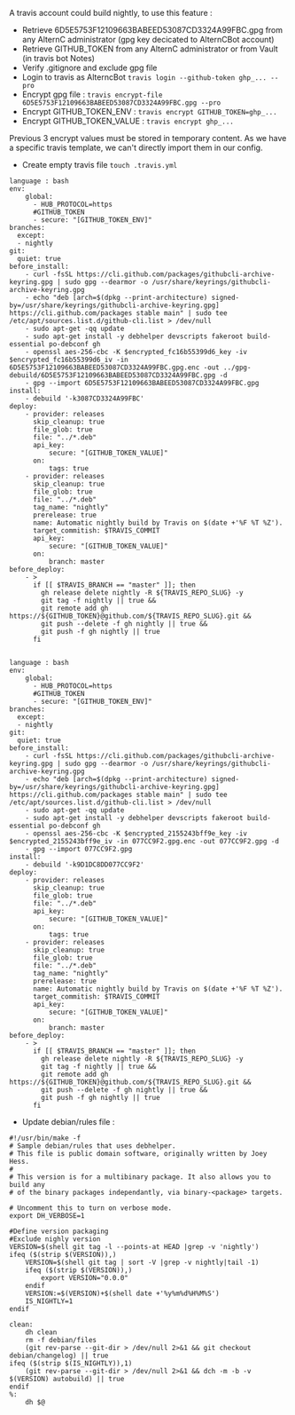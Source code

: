 A travis account could build nightly, to use this feature : 

* Retrieve 6D5E5753F12109663BABEED53087CD3324A99FBC.gpg from any AlternC administrator (gpg key decicated to AlternCBot account)
* Retrieve GITHUB_TOKEN from any AlternC administrator or from Vault (in travis bot Notes)
* Verify .gitignore and exclude gpg file
* Login to travis as AlterncBot ```travis login --github-token ghp_... --pro```
* Encrypt gpg file : ```travis encrypt-file 6D5E5753F12109663BABEED53087CD3324A99FBC.gpg --pro```
* Encrypt GITHUB_TOKEN_ENV : ```travis encrypt GITHUB_TOKEN=ghp_...```
* Encrypt GITHUB_TOKEN_VALUE : ```travis encrypt ghp_...```

Previous 3 encrypt values must be stored in temporary content. As we have a specific travis template, we can't directly import them in our config.

* Create empty travis file ```touch .travis.yml```
```
language : bash
env:
    global:
      - HUB_PROTOCOL=https
      #GITHUB_TOKEN
      - secure: "[GITHUB_TOKEN_ENV]"
branches:
  except:
  - nightly
git:
  quiet: true
before_install:
    - curl -fsSL https://cli.github.com/packages/githubcli-archive-keyring.gpg | sudo gpg --dearmor -o /usr/share/keyrings/githubcli-archive-keyring.gpg
    - echo "deb [arch=$(dpkg --print-architecture) signed-by=/usr/share/keyrings/githubcli-archive-keyring.gpg] https://cli.github.com/packages stable main" | sudo tee /etc/apt/sources.list.d/github-cli.list > /dev/null
    - sudo apt-get -qq update
    - sudo apt-get install -y debhelper devscripts fakeroot build-essential po-debconf gh
    - openssl aes-256-cbc -K $encrypted_fc16b55399d6_key -iv $encrypted_fc16b55399d6_iv -in 6D5E5753F12109663BABEED53087CD3324A99FBC.gpg.enc -out ../gpg-debuild/6D5E5753F12109663BABEED53087CD3324A99FBC.gpg -d
    - gpg --import 6D5E5753F12109663BABEED53087CD3324A99FBC.gpg
install:
    - debuild '-k3087CD3324A99FBC'
deploy:
    - provider: releases
      skip_cleanup: true
      file_glob: true
      file: "../*.deb"
      api_key:
          secure: "[GITHUB_TOKEN_VALUE]"
      on:
          tags: true
    - provider: releases
      skip_cleanup: true
      file_glob: true
      file: "../*.deb"
      tag_name: "nightly"
      prerelease: true
      name: Automatic nightly build by Travis on $(date +'%F %T %Z').
      target_commitish: $TRAVIS_COMMIT
      api_key:
          secure: "[GITHUB_TOKEN_VALUE]"
      on:
          branch: master
before_deploy:
    - >
      if [[ $TRAVIS_BRANCH == "master" ]]; then
        gh release delete nightly -R ${TRAVIS_REPO_SLUG} -y
        git tag -f nightly || true &&
        git remote add gh https://${GITHUB_TOKEN}@github.com/${TRAVIS_REPO_SLUG}.git &&
        git push --delete -f gh nightly || true &&
        git push -f gh nightly || true
      fi


language : bash
env:
    global:
      - HUB_PROTOCOL=https
      #GITHUB_TOKEN
      - secure: "[GITHUB_TOKEN_ENV]"
branches:
  except:
  - nightly
git:
  quiet: true
before_install:
    - curl -fsSL https://cli.github.com/packages/githubcli-archive-keyring.gpg | sudo gpg --dearmor -o /usr/share/keyrings/githubcli-archive-keyring.gpg
    - echo "deb [arch=$(dpkg --print-architecture) signed-by=/usr/share/keyrings/githubcli-archive-keyring.gpg] https://cli.github.com/packages stable main" | sudo tee /etc/apt/sources.list.d/github-cli.list > /dev/null
    - sudo apt-get -qq update
    - sudo apt-get install -y debhelper devscripts fakeroot build-essential po-debconf gh
    - openssl aes-256-cbc -K $encrypted_2155243bff9e_key -iv $encrypted_2155243bff9e_iv -in 077CC9F2.gpg.enc -out 077CC9F2.gpg -d
    - gpg --import 077CC9F2.gpg
install:
    - debuild '-k9D1DC8DD077CC9F2'
deploy:
    - provider: releases
      skip_cleanup: true
      file_glob: true
      file: "../*.deb"
      api_key:
          secure: "[GITHUB_TOKEN_VALUE]"
      on:
          tags: true
    - provider: releases
      skip_cleanup: true
      file_glob: true
      file: "../*.deb"
      tag_name: "nightly"
      prerelease: true
      name: Automatic nightly build by Travis on $(date +'%F %T %Z').
      target_commitish: $TRAVIS_COMMIT
      api_key:
          secure: "[GITHUB_TOKEN_VALUE]"
      on:
          branch: master
before_deploy:
    - >
      if [[ $TRAVIS_BRANCH == "master" ]]; then
        gh release delete nightly -R ${TRAVIS_REPO_SLUG} -y
        git tag -f nightly || true &&
        git remote add gh https://${GITHUB_TOKEN}@github.com/${TRAVIS_REPO_SLUG}.git &&
        git push --delete -f gh nightly || true &&
        git push -f gh nightly || true
      fi
```
* Update debian/rules file : 
```
#!/usr/bin/make -f
# Sample debian/rules that uses debhelper.
# This file is public domain software, originally written by Joey Hess.
#
# This version is for a multibinary package. It also allows you to build any
# of the binary packages independantly, via binary-<package> targets.

# Uncomment this to turn on verbose mode.
export DH_VERBOSE=1

#Define version packaging
#Exclude nighly version
VERSION=$(shell git tag -l --points-at HEAD |grep -v 'nightly')
ifeq ($(strip $(VERSION)),)
	VERSION=$(shell git tag | sort -V |grep -v nightly|tail -1)
	ifeq ($(strip $(VERSION)),)
		export VERSION="0.0.0"
	endif
	VERSION:=$(VERSION)+$(shell date +'%y%m%d%H%M%S')
	IS_NIGHTLY=1
endif

clean:
	dh clean
	rm -f debian/files
	(git rev-parse --git-dir > /dev/null 2>&1 && git checkout debian/changelog) || true
ifeq ($(strip $(IS_NIGHTLY)),1)
	(git rev-parse --git-dir > /dev/null 2>&1 && dch -m -b -v $(VERSION) autobuild) || true
endif
%:
	dh $@
```


